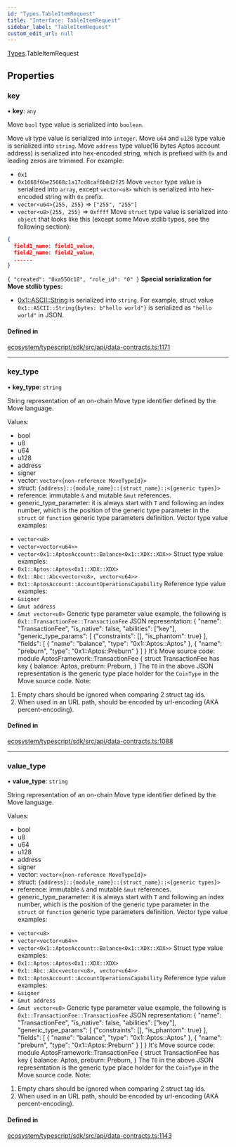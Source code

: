 ```yaml
---
id: "Types.TableItemRequest"
title: "Interface: TableItemRequest"
sidebar_label: "TableItemRequest"
custom_edit_url: null
---
```


[Types](../namespaces/Types.md).TableItemRequest

## Properties

### key

• **key**: `any`

Move `bool` type value is serialized into `boolean`.

Move `u8` type value is serialized into `integer`.
Move `u64` and `u128` type value is serialized into `string`.
Move `address` type value(16 bytes Aptos account address) is serialized into
hex-encoded string, which is prefixed with `0x` and leading zeros are trimmed.
For example:
  * `0x1`
  * `0x1668f6be25668c1a17cd8caf6b8d2f25`
Move `vector` type value is serialized into `array`, except `vector<u8>` which is
serialized into hex-encoded string with `0x` prefix.
  * `vector<u64>{255, 255}` => `["255", "255"]`
  * `vector<u8>{255, 255}` => `0xffff`
Move `struct` type value is serialized into `object` that looks like this (except some Move stdlib types, see the following section):
  ```json
  {
    field1_name: field1_value,
    field2_name: field2_value,
    ......
  }
  ```
  `{ "created": "0xa550c18", "role_id": "0" }`
**Special serialization for Move stdlib types:**
* [0x1::ASCII::String](https://github.com/aptos-labs/aptos-core/blob/main/language/move-stdlib/docs/ASCII.md) is serialized into `string`. For example, struct value `0x1::ASCII::String{bytes: b"hello world"}` is serialized as `"hello world"` in JSON.

#### Defined in

[ecosystem/typescript/sdk/src/api/data-contracts.ts:1171](https://github.com/aptos-labs/aptos-core/blob/fb73eb358/ecosystem/typescript/sdk/src/api/data-contracts.ts#L1171)

___

### key\_type

• **key\_type**: `string`

String representation of an on-chain Move type identifier defined by the Move language.

Values:
  - bool
  - u8
  - u64
  - u128
  - address
  - signer
  - vector: `vector<{non-reference MoveTypeId}>`
  - struct: `{address}::{module_name}::{struct_name}::<{generic types}>`
  - reference: immutable `&` and mutable `&mut` references.
  - generic_type_parameter: it is always start with `T` and following an index number,
    which is the position of the generic type parameter in the `struct` or
    `function` generic type parameters definition.
Vector type value examples:
  * `vector<u8>`
  * `vector<vector<u64>>`
  * `vector<0x1::AptosAccount::Balance<0x1::XDX::XDX>>`
Struct type value examples:
  * `0x1::Aptos::Aptos<0x1::XDX::XDX>`
  * `0x1::Abc::Abc<vector<u8>, vector<u64>>`
  * `0x1::AptosAccount::AccountOperationsCapability`
Reference type value examples:
  * `&signer`
  * `&mut address`
  * `&mut vector<u8>`
Generic type parameter value example, the following is `0x1::TransactionFee::TransactionFee` JSON representation:
    {
        "name": "TransactionFee",
        "is_native": false,
        "abilities": ["key"],
        "generic_type_params": [
            {"constraints": [], "is_phantom": true}
        ],
        "fields": [
            { "name": "balance", "type": "0x1::Aptos::Aptos<T0 />" },
            { "name": "preburn", "type": "0x1::Aptos::Preburn<T0 />" }
        ]
    }
It's Move source code:
    module AptosFramework::TransactionFee {
        struct TransactionFee<phantom CoinType /> has key {
            balance: Aptos<CoinType />,
            preburn: Preburn<CoinType />,
        }
The `T0` in the above JSON representation is the generic type place holder for
the `CoinType` in the Move source code.
Note:
  1. Empty chars should be ignored when comparing 2 struct tag ids.
  2. When used in an URL path, should be encoded by url-encoding (AKA percent-encoding).

#### Defined in

[ecosystem/typescript/sdk/src/api/data-contracts.ts:1088](https://github.com/aptos-labs/aptos-core/blob/fb73eb358/ecosystem/typescript/sdk/src/api/data-contracts.ts#L1088)

___

### value\_type

• **value\_type**: `string`

String representation of an on-chain Move type identifier defined by the Move language.

Values:
  - bool
  - u8
  - u64
  - u128
  - address
  - signer
  - vector: `vector<{non-reference MoveTypeId}>`
  - struct: `{address}::{module_name}::{struct_name}::<{generic types}>`
  - reference: immutable `&` and mutable `&mut` references.
  - generic_type_parameter: it is always start with `T` and following an index number,
    which is the position of the generic type parameter in the `struct` or
    `function` generic type parameters definition.
Vector type value examples:
  * `vector<u8>`
  * `vector<vector<u64>>`
  * `vector<0x1::AptosAccount::Balance<0x1::XDX::XDX>>`
Struct type value examples:
  * `0x1::Aptos::Aptos<0x1::XDX::XDX>`
  * `0x1::Abc::Abc<vector<u8>, vector<u64>>`
  * `0x1::AptosAccount::AccountOperationsCapability`
Reference type value examples:
  * `&signer`
  * `&mut address`
  * `&mut vector<u8>`
Generic type parameter value example, the following is `0x1::TransactionFee::TransactionFee` JSON representation:
    {
        "name": "TransactionFee",
        "is_native": false,
        "abilities": ["key"],
        "generic_type_params": [
            {"constraints": [], "is_phantom": true}
        ],
        "fields": [
            { "name": "balance", "type": "0x1::Aptos::Aptos<T0 />" },
            { "name": "preburn", "type": "0x1::Aptos::Preburn<T0 />" }
        ]
    }
It's Move source code:
    module AptosFramework::TransactionFee {
        struct TransactionFee<phantom CoinType /> has key {
            balance: Aptos<CoinType />,
            preburn: Preburn<CoinType />,
        }
The `T0` in the above JSON representation is the generic type place holder for
the `CoinType` in the Move source code.
Note:
  1. Empty chars should be ignored when comparing 2 struct tag ids.
  2. When used in an URL path, should be encoded by url-encoding (AKA percent-encoding).

#### Defined in

[ecosystem/typescript/sdk/src/api/data-contracts.ts:1143](https://github.com/aptos-labs/aptos-core/blob/fb73eb358/ecosystem/typescript/sdk/src/api/data-contracts.ts#L1143)
